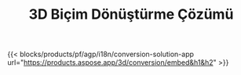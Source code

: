 ﻿---
title: 3D Biçim Dönüştürme Çözümü 
weight: 7730
url: /tr/conversion
limit: 
description: 3D Dosyasını Autodesk, Draco, Wavefront, 3D Studio ve diğer birçok biçime dönüştürün
---
{{< blocks/products/pf/agp/i18n/conversion-solution-app url="https://products.aspose.app/3d/conversion/embed&h1&h2" >}} 
